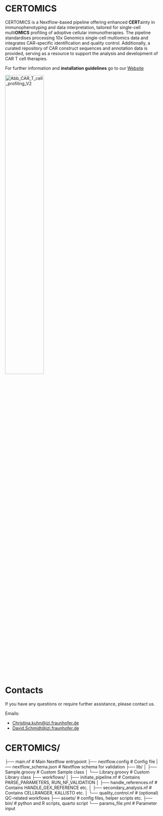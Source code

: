 # CERTOMICS

CERTOMICS is a Nextflow-based pipeline offering enhanced **CERT**ainty in immunophenotyping and data interpretation, tailored for single-cell multi**OMICS** profiling of adoptive cellular immunotherapies. The pipeline standardises processing 10x Genomics single-cell multiomics data and integrates CAR-specific identification and quality control. Additionally, a curated repository of CAR construct sequences and annotation data is provided, serving as a resource to support the analysis and development of CAR T cell therapies.

For further information and **installation guidelines** go to our [Website](TODO)

<img alt="Abb_CAR_T_cell_profiling_V2"
     src="https://github.com/user-attachments/assets/b49a424e-befc-47e0-a568-9c2523691c0c"
     width="50%" />


# Contacts

If you have any questions or require further assistance, please contact us. 

Emails: 
- Christina.kuhn@izi.fraunhofer.de
- David.Schmidt@izi.fraunhofer.de


# CERTOMICS/
├── main.nf                      # Main Nextflow entrypoint
├── nextflow.config              # Config file
|── nextflow_schema.json         # Nextflow schema for validation
├── lib/
│   ├── Sample.groovy            # Custom Sample class
│   └── Library.groovy           # Custom Library class
├── workflows/
│   ├── initiate_pipeline.nf     # Contains PARSE_PARAMETERS, RUN_NF_VALIDATION
│   ├── handle_references.nf     # Contains HANDLE_GEX_REFERENCE etc.
│   ├── secondary_analysis.nf    # Contains CELLRANGER, KALLISTO etc.
│   └── quality_control.nf       # (optional) QC-related workflows
├── assets/                      # config files, helper scripts etc.
├── bin/                         # python and R scripts, quarto script
└── params_file.yml              # Parameter input
